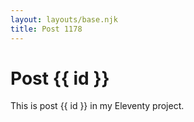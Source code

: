 ```yaml
---
layout: layouts/base.njk
title: Post 1178
---
```


# Post {{ id }}

This is post {{ id }} in my Eleventy project.
